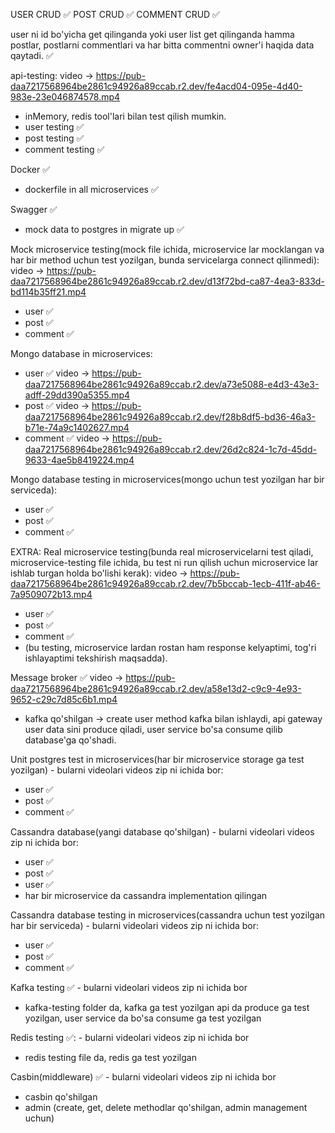 USER CRUD ✅
POST CRUD ✅
COMMENT CRUD ✅

user ni id bo'yicha get qilinganda yoki user list get qilinganda hamma postlar, postlarni commentlari va har bitta commentni owner'i haqida data qaytadi. ✅

api-testing: video -> https://pub-daa7217568964be2861c94926a89ccab.r2.dev/fe4acd04-095e-4d40-983e-23e046874578.mp4
- inMemory, redis tool'lari bilan test qilish mumkin.
- user testing ✅
- post testing ✅
- comment testing ✅

Docker ✅
- dockerfile in all microservices ✅

Swagger ✅
- mock data to postgres in migrate up ✅

Mock microservice testing(mock file ichida, microservice lar mocklangan va har bir method uchun test yozilgan, bunda servicelarga connect qilinmedi): video -> https://pub-daa7217568964be2861c94926a89ccab.r2.dev/d13f72bd-ca87-4ea3-833d-bd114b35ff21.mp4
- user ✅
- post ✅
- comment ✅

Mongo database in microservices:
- user ✅ video -> https://pub-daa7217568964be2861c94926a89ccab.r2.dev/a73e5088-e4d3-43e3-adff-29dd390a5355.mp4
- post ✅ video -> https://pub-daa7217568964be2861c94926a89ccab.r2.dev/f28b8df5-bd36-46a3-b71e-74a9c1402627.mp4
- comment ✅ video -> https://pub-daa7217568964be2861c94926a89ccab.r2.dev/26d2c824-1c7d-45dd-9633-4ae5b8419224.mp4

Mongo database testing in microservices(mongo uchun test yozilgan har bir serviceda):
- user ✅
- post ✅
- comment ✅

EXTRA:
Real microservice testing(bunda real microservicelarni test qiladi, microservice-testing file ichida, bu test ni run qilish uchun microservice lar ishlab turgan holda bo'lishi kerak): video -> https://pub-daa7217568964be2861c94926a89ccab.r2.dev/7b5bccab-1ecb-411f-ab46-7a9509072b13.mp4 
- user  ✅
- post ✅
- comment ✅
- (bu testing, microservice lardan rostan ham response kelyaptimi, tog'ri ishlayaptimi tekshirish maqsadda).

Message broker ✅ video -> https://pub-daa7217568964be2861c94926a89ccab.r2.dev/a58e13d2-c9c9-4e93-9652-c29c7d85c6b1.mp4
- kafka qo'shilgan -> create user method kafka bilan ishlaydi, api gateway user data sini produce qiladi, user service bo'sa consume qilib database'ga qo'shadi.

Unit postgres test in microservices(har bir microservice storage ga test yozilgan) - bularni videolari videos zip ni ichida bor:
- user ✅
- post ✅
- comment ✅

Cassandra database(yangi database qo'shilgan) - bularni videolari videos zip ni ichida bor:
- user ✅
- post ✅
- user ✅
- har bir microservice da cassandra implementation qilingan

Cassandra database testing in microservices(cassandra uchun test yozilgan har bir serviceda) - bularni videolari videos zip ni ichida bor:
- user ✅
- post ✅
- comment ✅


Kafka testing ✅ - bularni videolari videos zip ni ichida bor
- kafka-testing folder da, kafka ga test yozilgan api da produce ga test yozilgan, user service da bo'sa consume ga test yozilgan

Redis testing ✅: - bularni videolari videos zip ni ichida bor
- redis testing file da, redis ga test yozilgan

Casbin(middleware) ✅ - bularni videolari videos zip ni ichida bor
- casbin qo'shilgan
- admin (create, get, delete methodlar qo'shilgan, admin management uchun)

  

